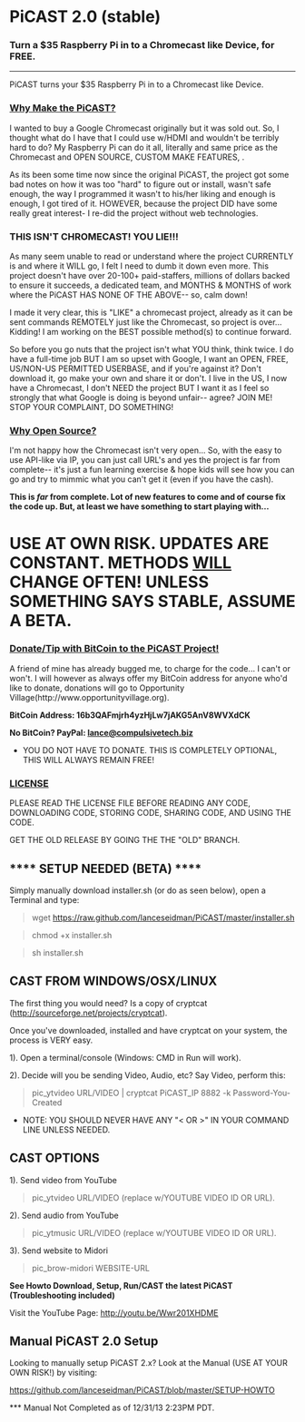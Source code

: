PiCAST 2.0 (stable)
===
<h3>Turn a $35 Raspberry Pi in to a Chromecast like Device, for FREE.</h3>
<hr>

PiCAST turns your $35 Raspberry Pi in to a Chromecast like Device.

<h3><u>Why Make the PiCAST?</u></h3>
I wanted to buy a Google Chromecast originally but it was sold out. So, I thought what do I have that I could use w/HDMI and wouldn't be terribly hard to do? My Raspberry Pi can do it all, literally and same price as the Chromecast and OPEN SOURCE, CUSTOM MAKE FEATURES, <obvious reasons here>.

As its been some time now since the original PiCAST, the project got some bad notes on how it was too "hard" to figure out or install, wasn't safe enough, the way I programmed it wasn't to his/her liking and enough is enough, I got tired of it. HOWEVER, because the project DID have some really great interest- I re-did the project without web technologies.

<h3>THIS ISN'T CHROMECAST! YOU LIE!!!</h3>
As many seem unable to read or understand where the project CURRENTLY is and where it WILL go, I felt I need to dumb it
down even more. This project doesn't have over 20-100+ paid-staffers, millions of dollars backed to ensure it succeeds, 
a dedicated team, and MONTHS & MONTHS of work where the PiCAST HAS NONE OF THE ABOVE-- so, calm down!

I made it very clear, this is "LIKE" a chromecast project, already as it can be sent commands REMOTELY just like the 
Chromecast, so project is over... Kidding! I am working on the BEST possible method(s) to continue forward.

So before you go nuts that the project isn't what YOU think, think twice. I do have a full-time job BUT I am so
upset with Google, I want an OPEN, FREE, US/NON-US PERMITTED USERBASE, and if you're against it? Don't download it,
go make your own and share it or don't. I live in the US, I now have a Chromecast, I don't NEED the project BUT
I want it as I feel so strongly that what Google is doing is beyond unfair-- agree? JOIN ME! STOP YOUR COMPLAINT, DO
SOMETHING!

<h3><u>Why Open Source?</u></h3>
I'm not happy how the Chromecast isn't very open... So, with the easy to use API-like via IP, you can just call URL's
and yes the project is far from complete-- it's just a fun learning exercise & hope kids will see how you can go and
try to mimmic what you can't get it (even if you have the cash).

<b>This is <i>far</i> from complete. Lot of new features to come and of course fix the code up. But, at least we have something
to start playing with...</b>

<h1>USE AT OWN RISK. UPDATES ARE CONSTANT. METHODS <B><u>WILL</u></B> CHANGE OFTEN! UNLESS SOMETHING SAYS STABLE, ASSUME A BETA.</h1>

<h3><u>Donate/Tip with BitCoin to the PiCAST Project!</u></h3>
A friend of mine has already bugged me, to charge for the code... I can't or won't. I will however as always offer my
BitCoin address for anyone who'd like to donate, donations will go to Opportunity Village(http://www.opportunityvillage.org).

<b>BitCoin Address: 16b3QAFmjrh4yzHjLw7jAKG5AnV8WVXdCK</b>

<b>No BitCoin? PayPal: lance@compulsivetech.biz</b>

* YOU DO NOT HAVE TO DONATE. THIS IS COMPLETELY OPTIONAL, THIS WILL ALWAYS REMAIN FREE!

<h3><u>LICENSE</u></h3>

PLEASE READ THE LICENSE FILE BEFORE READING ANY CODE, DOWNLOADING CODE, STORING CODE, SHARING CODE, AND USING THE CODE.


GET THE OLD RELEASE BY GOING THE THE "OLD" BRANCH.

<b><h2>**** SETUP NEEDED (BETA) ****</h2></b>

Simply manually download installer.sh (or do as seen below), open a Terminal and type:

> wget https://raw.github.com/lanceseidman/PiCAST/master/installer.sh

> chmod +x installer.sh

> sh installer.sh

<b><h2>CAST FROM WINDOWS/OSX/LINUX</h2></b>
The first thing you would need? Is a copy of cryptcat (http://sourceforge.net/projects/cryptcat).

Once you've downloaded, installed and have cryptcat on your system, the process is VERY easy.

1). Open a terminal/console (Windows: CMD in Run will work).

2). Decide will you be sending Video, Audio, etc? Say Video, perform this:

> pic_ytvideo URL/VIDEO | cryptcat PiCAST_IP 8882 -k Password-You-Created
* NOTE: YOU SHOULD NEVER HAVE ANY "< OR >" IN YOUR COMMAND LINE UNLESS NEEDED.

<b><h2>CAST OPTIONS</h2></b>
1). Send video from YouTube
> pic_ytvideo URL/VIDEO (replace w/YOUTUBE VIDEO ID OR URL).

2). Send audio from YouTube
> pic_ytmusic URL/VIDEO (replace w/YOUTUBE VIDEO ID OR URL).

3). Send website to Midori
> pic_brow-midori WEBSITE-URL


<b>See Howto Download, Setup, Run/CAST the latest PiCAST (Troubleshooting included)</b>

Visit the YouTube Page: http://youtu.be/Wwr201XHDME


<h2>Manual PiCAST 2.0 Setup</h2>
Looking to manually setup PiCAST 2.x? Look at the Manual (USE AT YOUR OWN RISK!) by visiting:

https://github.com/lanceseidman/PiCAST/blob/master/SETUP-HOWTO

*** Manual Not Completed as of 12/31/13 2:23PM PDT.

